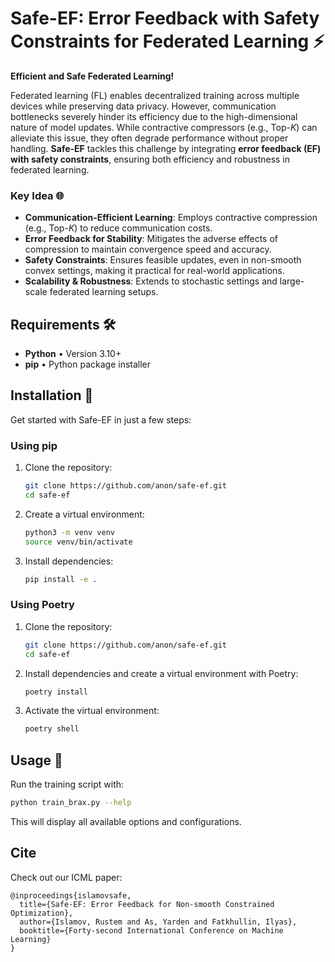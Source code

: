 # Safe-EF: Error Feedback with Safety Constraints for Federated Learning ⚡

**Efficient and Safe Federated Learning!**

Federated learning (FL) enables decentralized training across multiple devices while preserving data privacy. However, communication bottlenecks severely hinder its efficiency due to the high-dimensional nature of model updates. While contractive compressors (e.g., Top-$K$) can alleviate this issue, they often degrade performance without proper handling. **Safe-EF** tackles this challenge by integrating **error feedback (EF) with safety constraints**, ensuring both efficiency and robustness in federated learning.

### Key Idea 🌐
- **Communication-Efficient Learning**: Employs contractive compression (e.g., Top-$K$) to reduce communication costs.
- **Error Feedback for Stability**: Mitigates the adverse effects of compression to maintain convergence speed and accuracy.
- **Safety Constraints**: Ensures feasible updates, even in non-smooth convex settings, making it practical for real-world applications.
- **Scalability & Robustness**: Extends to stochastic settings and large-scale federated learning setups.


## Requirements 🛠

- **Python** • Version 3.10+
- **pip** • Python package installer

## Installation 📝

Get started with Safe-EF in just a few steps:

### Using pip

1. Clone the repository:
   ```bash
   git clone https://github.com/anon/safe-ef.git
   cd safe-ef
   ```
2. Create a virtual environment:
   ```bash
   python3 -m venv venv
   source venv/bin/activate
   ```
3. Install dependencies:
   ```bash
   pip install -e .
   ```

### Using Poetry

1. Clone the repository:
   ```bash
   git clone https://github.com/anon/safe-ef.git
   cd safe-ef
   ```
2. Install dependencies and create a virtual environment with Poetry:
   ```bash
   poetry install
   ```
3. Activate the virtual environment:
   ```bash
   poetry shell
   ```

## Usage 🔧

Run the training script with:
```bash
python train_brax.py --help
```
This will display all available options and configurations.

## Cite
Check out our ICML paper:
```
@inproceedings{islamovsafe,
  title={Safe-EF: Error Feedback for Non-smooth Constrained Optimization},
  author={Islamov, Rustem and As, Yarden and Fatkhullin, Ilyas},
  booktitle={Forty-second International Conference on Machine Learning}
}
```
